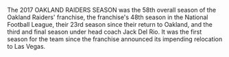 The 2017 OAKLAND RAIDERS SEASON was the 58th overall season of the Oakland Raiders' franchise, the franchise's 48th season in the National Football League, their 23rd season since their return to Oakland, and the third and final season under head coach Jack Del Rio. It was the first season for the team since the franchise announced its impending relocation to Las Vegas.
